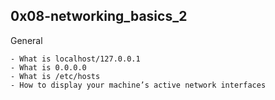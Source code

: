 ## 0x08-networking_basics_2

General

	- What is localhost/127.0.0.1
	- What is 0.0.0.0
	- What is /etc/hosts
	- How to display your machine’s active network interfaces
